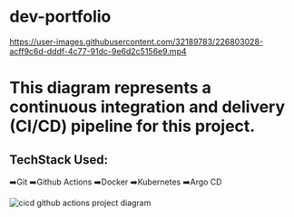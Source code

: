 # dev-portfolio



https://user-images.githubusercontent.com/32189783/226803028-acff9c6d-dddf-4c77-91dc-9e6d2c5156e9.mp4



# This diagram represents a continuous integration and delivery (CI/CD) pipeline for this project.

## TechStack Used:
➡️Git
➡️Github Actions
➡️Docker
➡️Kubernetes
➡️Argo CD





![cicd github actions project diagram](https://user-images.githubusercontent.com/32189783/226803395-6f7d3c2c-e72e-48aa-aa2f-f1f8f5bf74a4.jpg)
